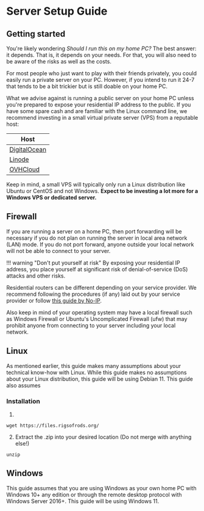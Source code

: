 # Server Setup Guide

## Getting started

You're likely wondering *Should I run this on my home PC?* The best answer: it depends. That is, it depends on your needs. For that, you will also need to be aware of the risks as well as the costs.

For most people who just want to play with their friends privately, you could easily run a private server on your PC. However, if you intend to run it 24-7 that tends to be a bit trickier but is still doable on your home PC. 

What we advise against is running a public server on your home PC unless you're prepared to expose your residential IP address to the public. If you have some spare cash and are familiar with the Linux command line, we recommend investing in a small virtual private server (VPS) from a reputable host:

| Host                                          |
| --------------------------------------------- |
| [DigitalOcean](https://www.digitalocean.com/) |
| [Linode](https://www.linode.com/)             |
| [OVHCloud](https://www.ovhcloud.com/)         |

Keep in mind, a small VPS will typically only run a Linux distribution like Ubuntu or CentOS and not Windows. **Expect to be investing a lot more for a Windows VPS or dedicated server.**

## Firewall

If you are running a server on a home PC, then port forwarding will be necessary if you do not plan on running the server in local area network (LAN) mode. If you do not port forward, anyone outside your local network will not be able to connect to your server.

!!! warning "Don't put yourself at risk"
    By exposing your residential IP address, you place yourself at significant risk of denial-of-service (DoS) attacks and other risks.

Residential routers can be different depending on your service provider. We recommend following the procedures (if any) laid out by your service provider or follow [this guide by No-IP](https://www.noip.com/support/knowledgebase/general-port-forwarding-guide/).

Also keep in mind of your operating system may have a local firewall such as Windows Firewall or Ubuntu's Uncomplicated Firewall (ufw) that may prohibit anyone from connecting to your server including your local network.

## Linux

As mentioned earlier, this guide makes many assumptions about your technical know-how with Linux. While this guide makes no assumptions about your Linux distribution, this guide will be using Debian 11. This guide also assumes 

### Installation

1.
```
wget https://files.rigsofrods.org/
```
2. Extract the .zip into your desired location (Do not merge with anything else!)
```
unzip
```

## Windows

This guide assumes that you are using Windows as your own home PC with Windows 10+ any edition or through the remote desktop protocol with Windows Server 2016+. This guide will be using Windows 11.